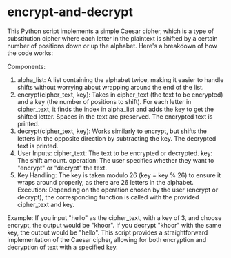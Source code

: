 # encrypt-and-decrypt
This Python script implements a simple Caesar cipher, which is a type of substitution cipher where each letter in the plaintext is shifted by a certain number of positions down or up the alphabet. Here's a breakdown of how the code works:

Components:
1. alpha_list:
A list containing the alphabet twice, making it easier to handle shifts without worrying about wrapping around the end of the list.
2. encrypt(cipher_text, key):
Takes in cipher_text (the text to be encrypted) and a key (the number of positions to shift).
For each letter in cipher_text, it finds the index in alpha_list and adds the key to get the shifted letter.
Spaces in the text are preserved.
The encrypted text is printed.
3. decrypt(cipher_text, key):
Works similarly to encrypt, but shifts the letters in the opposite direction by subtracting the key.
The decrypted text is printed.
4. User Inputs:
cipher_text: The text to be encrypted or decrypted.
key: The shift amount.
operation: The user specifies whether they want to "encrypt" or "decrypt" the text.
5. Key Handling:
The key is taken modulo 26 (key = key % 26) to ensure it wraps around properly, as there are 26 letters in the alphabet.
Execution:
Depending on the operation chosen by the user (encrypt or decrypt), the corresponding function is called with the provided cipher_text and key.

Example:
If you input "hello" as the cipher_text, with a key of 3, and choose encrypt, the output would be "khoor".
If you decrypt "khoor" with the same key, the output would be "hello".
This script provides a straightforward implementation of the Caesar cipher, allowing for both encryption and decryption of text with a specified key.
